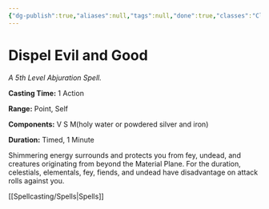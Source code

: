 ```yaml
---
{"dg-publish":true,"aliases":null,"tags":null,"done":true,"classes":"Cleric, Paladin,","spellLevel":5,"school":"Abjuration","source":"PHB","permalink":"/spells/dispel-evil-and-good/","dgHomeLink":false,"dgPassFrontmatter":true}
---
```


# Dispel Evil and Good
*A 5th Level Abjuration Spell.*

**Casting Time:** 1 Action

**Range:** Point, Self

**Components:** V S M(holy water or powdered silver and iron)

**Duration:** Timed, 1 Minute

Shimmering energy surrounds and protects you from fey, undead, and creatures originating from beyond the Material Plane. For the duration, celestials, elementals, fey, fiends, and undead have disadvantage on attack rolls against you.

[[Spellcasting/Spells|Spells]]